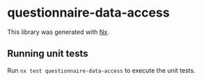# questionnaire-data-access

This library was generated with [Nx](https://nx.dev).

## Running unit tests

Run `nx test questionnaire-data-access` to execute the unit tests.
